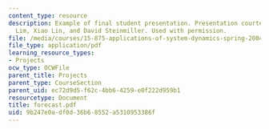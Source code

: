 ```yaml
---
content_type: resource
description: Example of final student presentation. Presentation courtesy of Chris
  Lim, Xiao Lin, and David Steinmiller. Used with permission.
file: /media/courses/15-875-applications-of-system-dynamics-spring-2004/9b247e0adf0d36b68552a5310953386f_forecast.pdf
file_type: application/pdf
learning_resource_types:
- Projects
ocw_type: OCWFile
parent_title: Projects
parent_type: CourseSection
parent_uid: ec72d9d5-f62c-4bb6-4259-e0f222d959b1
resourcetype: Document
title: forecast.pdf
uid: 9b247e0a-df0d-36b6-8552-a5310953386f
---
```

